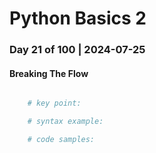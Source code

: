 # Python Basics 2

### Day 21 of 100 | 2024-07-25

#### Breaking The Flow

```Python

    # key point:

    # syntax example:

    # code samples: 


```
